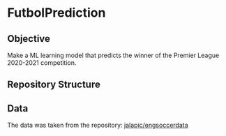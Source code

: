 # FutbolPrediction


## Objective 

Make a ML learning model that predicts the winner of the Premier League 2020-2021 competition.

## Repository Structure

## Data

The data was taken from the repository: [jalapic/engsoccerdata](https://github.com/jalapic/engsoccerdata)
